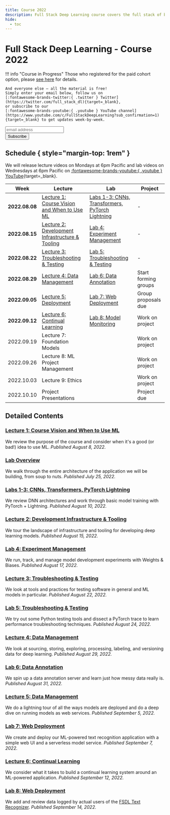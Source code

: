 ```yaml
---
title: Course 2022
description: Full Stack Deep Learning course covers the full stack of building ML-powered products.
hide:
  - toc
---
```


# Full Stack Deep Learning - Course 2022

!!! info "Course in Progress"
    Those who registered for the paid cohort option, please [see here](cohort) for details.

    And everyone else – all the material is free!
    Simply enter your email below, follow us on
    [:fontawesome-brands-twitter:{ .twitter } Twitter](https://twitter.com/full_stack_dl){target=_blank},
    or subscribe to our
    [:fontawesome-brands-youtube:{ .youtube } YouTube channel](https://www.youtube.com/c/FullStackDeepLearning?sub_confirmation=1){target=_blank} to get updates week-by-week.

<!-- Begin Mailchimp Signup Form -->
<link href="//cdn-images.mailchimp.com/embedcode/horizontal-slim-10_7.css" rel="stylesheet" type="text/css">
<div id="mc_embed_signup">
<form action="https://fullstackdeeplearning.us18.list-manage.com/subscribe/post?u=68cabce2e74766ca3d2c089d6&amp;id=79e6eb0052" method="post" id="mc-embedded-subscribe-form" name="mc-embedded-subscribe-form" class="validate" target="_blank" novalidate>
    <div id="mc_embed_signup_scroll">
    <input type="email" value="" name="EMAIL" class="email" id="mce-EMAIL" placeholder="email address" required>
    <!-- real people should not fill this in and expect good things - do not remove this or risk form bot signups-->
    <div style="position: absolute; left: -5000px;" aria-hidden="true"><input type="text" name="b_68cabce2e74766ca3d2c089d6_79e6eb0052" tabindex="-1" value=""></div>
    <div class="clear"><input type="submit" value="Subscribe" name="subscribe" id="mc-embedded-subscribe" class="button"></div>
    </div>
</form>
</div>
<!--End Mailchimp Signup Form -->

## Schedule { style="margin-top: 1rem" }

We will release lecture videos on Mondays at 6pm Pacific and lab videos on Wednesdays at 6pm Pacific on
<span class="whitespace-nowrap">[:fontawesome-brands-youtube:{ .youtube } YouTube](https://www.youtube.com/c/FullStackDeepLearning){target=_blank}</span>.

| Week           | Lecture                                                 | Lab                                                        | Project              |
| -------------- | ------------------------------------------------------- | ---------------------------------------------------------- | -------------------- |
| **2022.08.08** | [Lecture 1: Course Vision and When to Use ML][lec1]     | [Labs 1-3: CNNs, Transformers, PyTorch Lightning][labs1-3] | -                    |
| **2022.08.15** | [Lecture 2: Development Infrastructure & Tooling][lec2] | [Lab 4: Experiment Management][lab4]                       | -                    |
| **2022.08.22** | [Lecture 3: Troubleshooting & Testing][lec3]            | [Lab 5: Troubleshooting & Testing][lab5]                   | -                    |
| **2022.08.29** | [Lecture 4: Data Management][lec4]                      | [Lab 6: Data Annotation][lab6]                             | Start forming groups |
| **2022.09.05** | [Lecture 5: Deployment][lec5]                           | [Lab 7: Web Deployment][lab7]                              | Group proposals due  |
| **2022.09.12** | [Lecture 6: Continual Learning][lec6]                   | [Lab 8: Model Monitoring][lab8]                            | Work on project      |
| 2022.09.19     | Lecture 7: Foundation Models                            |                                                            | Work on project      |
| 2022.09.26     | Lecture 8: ML Project Management                        |                                                            | Work on project      |
| 2022.10.03     | Lecture 9: Ethics                                       |                                                            | Work on project      |
| 2022.10.10     | Project Presentations                                   |                                                            | Project due          |

## Detailed Contents

### [Lecture 1: Course Vision and When to Use ML][lec1]
We review the purpose of the course and consider when it's a good (or bad!) idea to use ML.
*Published August 8, 2022.*

### [Lab Overview][lab0]
We walk through the entire architecture of the application we will be building, from soup to nuts.
*Published July 25, 2022.*

### [Labs 1-3: CNNs, Transformers, PyTorch Lightning][labs1-3]
We review DNN architectures and work through basic model training with PyTorch + Lightning.
*Published August 10, 2022.*

### [Lecture 2: Development Infrastructure & Tooling][lec2]
We tour the landscape of infrastructure and tooling for developing deep learning models.
*Published August 15, 2022.*

### [Lab 4: Experiment Management][lab4]
We run, track, and manage model development experiments with Weights & Biases.
*Published August 17, 2022.*

### [Lecture 3: Troubleshooting & Testing][lec3]
We look at tools and practices for testing software in general
and ML models in particular.
*Published August 22, 2022.*

### [Lab 5: Troubleshooting & Testing][lab5]
We try out some Python testing tools and dissect a PyTorch trace to
learn performance troubleshooting techniques.
*Published August 24, 2022.*

### [Lecture 4: Data Management][lec4]
We look at sourcing, storing, exploring, processing, labeling, and versioning data for deep learning.
*Published August 29, 2022.*

### [Lab 6: Data Annotation][lab6]
We spin up a data annotation server and learn
just how messy data really is.
*Published August 31, 2022.*

### [Lecture 5: Data Management][lec5]
We do a lightning tour of all the ways models are deployed
and do a deep dive on running models as web services.
*Published September 5, 2022.*

### [Lab 7: Web Deployment][lab7]
We create and deploy our ML-powered
text recognition application
with a simple web UI and a serverless model service.
*Published September 7, 2022.*

### [Lecture 6: Continual Learning][lec6]
We consider what it takes to build a
continual learning system around
an ML-powered application.
*Published September 12, 2022.*

### [Lab 8: Web Deployment][lab8]
We add and review data logged by actual users
of the
[FSDL Text Recognizer](https://fsdl-text-recognizer.ngrok.io).
*Published September 14, 2022.*

[lab0]: lab-0-overview/index.md
[lec1]: lecture-1-course-vision-and-when-to-use-ml/index.md
[labs1-3]: labs-1-3-cnns-transformers-pytorch-lightning/index.md
[lec2]: lecture-2-development-infrastructure-and-tooling/index.md
[lab4]: lab-4-experiment-management/index.md
[lec3]: lecture-3-troubleshooting-and-testing/index.md
[lab5]: lab-5-troubleshooting-and-testing/index.md
[lec4]: lecture-4-data-management/index.md
[lab6]: lab-6-data-annotation/index.md
[lec5]: lecture-5-deployment/index.md
[lab7]: lab-7-web-deployment/index.md
[lec6]: lecture-6-continual-learning/index.md
[lab8]: lab-8-model-monitoring/index.md
